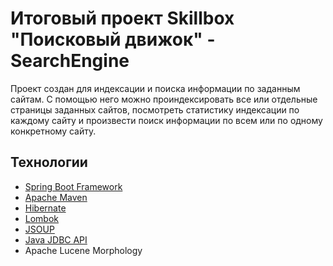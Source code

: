 # Итоговый проект Skillbox "Поисковый движок" - SearchEngine

Проект создан для индексации и поиска информации по заданным сайтам. С помощью него можно проиндексировать все или отдельные страницы заданных сайтов, посмотреть статистику индексации по каждому сайту и
произвести поиск информации по всем или по одному конкретному сайту.

## Технологии

- [Spring Boot Framework](https://docs.spring.io/spring-boot/index.html)
- [Apache Maven](https://maven.apache.org/)
- [Hibernate](https://hibernate.org/)
- [Lombok](https://projectlombok.org/)
- [JSOUP](https://jsoup.org/)
- [Java JDBC API](https://docs.oracle.com/javase/8/docs/technotes/guides/jdbc/)
- Apache Lucene Morphology
 
